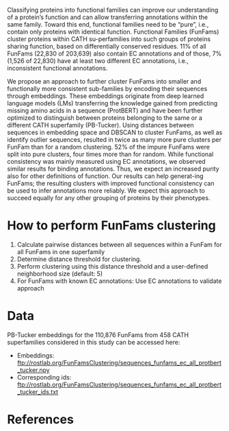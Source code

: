 Classifying proteins into functional families can improve our understanding of a protein’s function and can allow transferring annotations within the same family. 
Toward this end, functional families need to be “pure”, i.e., contain only proteins with identical function. 
Functional Families (FunFams) cluster proteins within CATH su-perfamilies into such groups of proteins sharing function, based on differentially conserved residues.
11% of all FunFams (22,830 of 203,639) also contain EC annotations and of those, 7% (1,526 of 22,830) have at least two different EC annotations, i.e., inconsistent functional annotations.

We propose an approach to further cluster FunFams into smaller and functionally more consistent sub-families by encoding their sequences through embeddings. 
These embeddings originate from deep learned language models (LMs) transferring the knowledge gained from predicting missing amino acids in a sequence (ProtBERT) and have been further optimized to distinguish between proteins belonging to the same or a different CATH superfamily (PB-Tucker). 
Using distances between sequences in embedding space and DBSCAN to cluster FunFams, as well as identify outlier sequences, resulted in twice as many more pure clusters per FunFam than for a random clustering. 
52% of the impure FunFams were split into pure clusters, four times more than for random. 
While functional consistency was mainly measured using EC annotations, we observed similar results for binding annotations. 
Thus, we expect an increased purity also for other definitions of function. 
Our results can help generat-ing FunFams; the resulting clusters with improved functional consistency can be used to infer annotations more reliably. 
We expect this approach to succeed equally for any other grouping of proteins by their phenotypes.

# How to perform FunFams clustering

1. Calculate pairwise distances between all sequences within a FunFam for all FunFams in one superfamily
2. Determine distance threshold for clustering.
3. Perform clustering using this distance threshold and a user-defined neighborhood size (default: 5)
4. For FunFams with known EC annotations: Use EC annotations to validate approach

# Data

PB-Tucker embeddings for the 110,876 FunFams from 458 CATH superfamilies considered in this study can be accessed here:
* Embeddings:  ftp://rostlab.org/FunFamsClustering/sequences_funfams_ec_all_protbert_tucker.npy
* Corresponding ids: ftp://rostlab.org/FunFamsClustering/sequences_funfams_ec_all_protbert_tucker_ids.txt

# References
